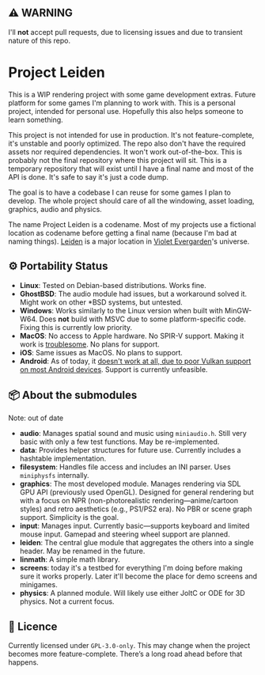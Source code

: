 ## ⚠️ WARNING
I'll **not** accept pull requests, due to licensing issues and due to transient nature of this repo.

# Project Leiden
This is a WIP rendering project with some game development extras. Future platform for some games I'm planning to work with. This is a personal project, intended for personal use. Hopefully this also helps someone to learn something.

This project is not intended for use in production. It's not feature-complete, it's unstable and poorly optimized. The repo also don't have the required assets nor required dependencies. It won't work out-of-the-box. This is probably not the final repository where this project will sit. This is a temporary repository that will exist until I have a final name and most of the API is done. It's safe to say it's just a code dump.

The goal is to have a codebase I can reuse for some games I plan to develop. The whole project should care of all the windowing, asset loading, graphics, audio and physics. 

The name Project Leiden is a codename. Most of my projects use a fictional location as codename before getting a final name (because I'm bad at naming things). [Leiden](https://violet-evergarden.fandom.com/wiki/Leiden) is a major location in [Violet Evergarden](https://en.wikipedia.org/wiki/Violet_Evergarden)'s universe.

## ⚙️ Portability Status
- **Linux**: Tested on Debian-based distributions. Works fine.
- **GhostBSD**: The audio module had issues, but a workaround solved it. Might work on other *BSD systems, but untested.
- **Windows**: Works similarly to the Linux version when built with MinGW-W64. Does **not** build with MSVC due to some platform-specific code. Fixing this is currently low priority.
- **MacOS**: No access to Apple hardware. No SPIR-V support. Making it work is [troublesome](https://github.com/libsdl-org/SDL/blob/main/docs/README-macos.md). No plans for support.
- **iOS**: Same issues as MacOS. No plans to support.
- **Android**: As of today, it [doesn't work at all, due to poor Vulkan support on most Android devices](https://github.com/libsdl-org/SDL/issues/12652). Support is currently unfeasible.

## 📦 About the submodules
Note: out of date
- **audio**: Manages spatial sound and music using `miniaudio.h`. Still very basic with only a few test functions. May be re-implemented.
- **data**: Provides helper structures for future use. Currently includes a hashtable implementation.
- **filesystem**: Handles file access and includes an INI parser. Uses `miniphysfs` internally.
- **graphics**: The most developed module. Manages rendering via SDL GPU API (previously used OpenGL). Designed for general rendering but with a focus on NPR (non-photorealistic rendering—anime/cartoon styles) and retro aesthetics (e.g., PS1/PS2 era). No PBR or scene graph support. Simplicity is the goal.
- **input**: Manages input. Currently basic—supports keyboard and limited mouse input. Gamepad and steering wheel support are planned.
- **leiden**: The central glue module that aggregates the others into a single header. May be renamed in the future.
- **linmath**: A simple math library.
- **screens**: today it's a testbed for everything I'm doing before making sure it works properly. Later it'll become the place for demo screens and minigames.
- **physics**: A planned module. Will likely use either JoltC or ODE for 3D physics. Not a current focus.

## 📝 Licence
Currently licensed under `GPL-3.0-only`. This may change when the project becomes more feature-complete. There’s a long road ahead before that happens.
